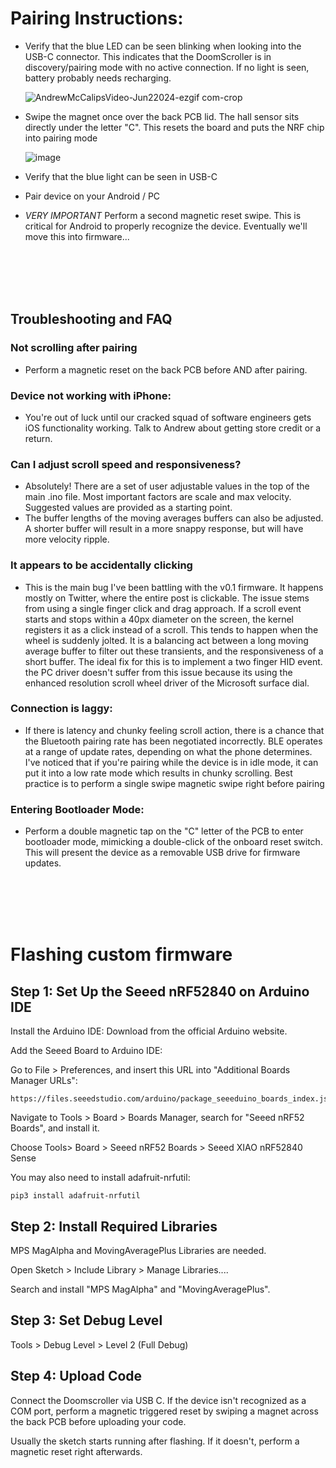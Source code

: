 # Pairing Instructions:

* Verify that the blue LED can be seen blinking when looking into the USB-C connector. This indicates that the DoomScroller is in discovery/pairing mode with no active connection. If no light is seen, battery probably needs recharging. 

	![AndrewMcCalipsVideo-Jun22024-ezgif com-crop](https://github.com/enderfusion/doomscroller/assets/18008735/13dc09b1-36b5-4126-853e-91fdfe486cd4)

* Swipe the magnet once over the back PCB lid. The hall sensor sits directly under the letter "C". This resets the board and puts the NRF chip into pairing mode

 	![image](https://github.com/enderfusion/doomscroller/assets/18008735/b828ad0d-6260-4293-a379-4f88b7064f22)

* Verify that the blue light can be seen in USB-C

* Pair device on your Android / PC

* *VERY IMPORTANT* Perform a second magnetic reset swipe. This is critical for Android to properly recognize the device. Eventually we'll move this into firmware...





<br/> 
<br/> 
<br/> 
<br/> 

## Troubleshooting and FAQ

### Not scrolling after pairing ###
* Perform a magnetic reset on the back PCB before AND after pairing. 

### Device not working with iPhone: ###
* You're out of luck until our cracked squad of software engineers
  gets iOS functionality working. Talk to Andrew about getting store
  credit or a return.

  
### Can I adjust scroll speed and responsiveness? ###
* Absolutely! There are a set of user adjustable values in the top of
  the main .ino file. Most important factors are scale and max
  velocity. Suggested values are provided as a starting point.
* The buffer lengths of the moving averages buffers can also be
  adjusted. A shorter buffer will result in a more snappy response,
  but will have more velocity ripple.

### It appears to be accidentally clicking 
* This is the main bug I've been battling with the v0.1 firmware. It
  happens mostly on Twitter, where the entire post is clickable. The
  issue stems from using a single finger click and drag approach. If a
  scroll event starts and stops within a 40px diameter on the screen,
  the kernel registers it as a click instead of a scroll. This tends
  to happen when the wheel is suddenly jolted. It is a balancing act
  between a long moving average buffer to filter out these transients,
  and the responsiveness of a short buffer. The ideal fix for this is
  to implement a two finger HID event. the PC driver doesn't suffer
  from this issue because its using the enhanced resolution scroll
  wheel driver of the Microsoft surface dial.

### Connection is laggy: ###
* If there is latency and chunky feeling scroll action, there is a
  chance that the Bluetooth pairing rate has been negotiated
  incorrectly. BLE operates at a range of update rates, depending on
  what the phone determines. I've noticed that if you're pairing while
  the device is in idle mode, it can put it into a low rate mode which
  results in chunky scrolling. Best practice is to perform a single
  swipe magnetic swipe right before pairing

### Entering Bootloader Mode: ###
* Perform a double magnetic tap on the "C" letter of the PCB to enter
  bootloader mode, mimicking a double-click of the onboard reset
  switch. This will present the device as a removable USB drive for
  firmware updates.

<br/> 
<br/> 
<br/> 
<br/> 

# Flashing custom firmware

## Step 1: Set Up the Seeed nRF52840 on Arduino IDE
Install the Arduino IDE: Download from the official Arduino website.

Add the Seeed Board to Arduino IDE:

Go to File > Preferences, and insert this URL into "Additional Boards Manager URLs":

	https://files.seeedstudio.com/arduino/package_seeeduino_boards_index.json

Navigate to Tools > Board > Boards Manager, search for "Seeed nRF52 Boards", and install it.

Choose Tools> Board > Seeed nRF52 Boards > Seeed XIAO nRF52840 Sense

You may also need to install adafruit-nrfutil:

    pip3 install adafruit-nrfutil

## Step 2: Install Required Libraries
MPS MagAlpha and MovingAveragePlus Libraries are needed.

Open Sketch > Include Library > Manage Libraries....

Search and install "MPS MagAlpha" and "MovingAveragePlus".

## Step 3: Set Debug Level

Tools > Debug Level > Level 2 (Full Debug)

## Step 4: Upload Code
Connect the Doomscroller via USB C.  If the device isn't recognized as
a COM port, perform a magnetic triggered reset by swiping a magnet
across the back PCB before uploading your code.

Usually the sketch starts running after flashing.  If it doesn't,
perform a magnetic reset right afterwards.


